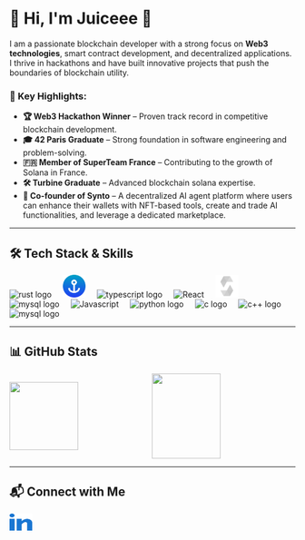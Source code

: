 

# 👋 Hi, I'm Juiceee 🚀
I am a passionate blockchain developer with a strong focus on **Web3 technologies**, smart contract development, and decentralized applications. I thrive in hackathons and have built innovative projects that push the boundaries of blockchain utility.

### 🎯 Key Highlights:

- **🏆 Web3 Hackathon Winner** – Proven track record in competitive blockchain development.
- **🎓 42 Paris Graduate** – Strong foundation in software engineering and problem-solving.
- **🇫🇷 Member of SuperTeam France** – Contributing to the growth of Solana in France.
- **🛠️ Turbine Graduate** – Advanced blockchain solana expertise.
- **🔗 Co-founder of Synto** – A decentralized AI agent platform where users can enhance their wallets with NFT-based tools, create and trade AI functionalities, and leverage a dedicated marketplace.

---

## 🛠️ Tech Stack & Skills

<p align="left">
  <img src="https://github.com/Juiiceee/devicon/blob/master/icons/rust/rust-original.svg" height="40" alt="rust logo"  />
  <img width="12" />
  <img src="https://github.com/Juiiceee/devicon/blob/master/icons/anchor/anchor-original.png" height="40" alt="anchor logo"  />
  <img width="12" />
  <img src="https://github.com/Juiiceee/devicon/blob/master/icons/typescript/typescript-original.svg" height="40" alt="typescript logo" />
  <img width="12" />
  <img src="https://github.com/Juiiceee/devicon/blob/master/icons/react/react-original.svg" height="40" alt="React"  />
  <img width="12" />
  <img src="https://github.com/Juiiceee/devicon/blob/master/icons/solidity/solidity-white.svg" height="40" alt="solidity logo"  />
  <img width="12" />
  <img src="https://github.com/Juiiceee/devicon/blob/master/icons/nextjs/nextjs-original.svg" height="40" alt="mysql logo"  />
  <img width="12" />
  <img src="https://github.com/Juiiceee/devicon/blob/master/icons/javascript/javascript-original.svg" height="40" alt="Javascript"  />
  <img width="12" />
  <img src="https://github.com/Juiiceee/devicon/blob/master/icons/python/python-original.svg" height="40" alt="python logo"  />
  <img width="12" />
  <img src="https://github.com/Juiiceee/devicon/blob/master/icons/c/c-original.svg" height="40"
alt="c logo"  />
  <img width="12" />
  <img src="https://github.com/Juiiceee/devicon/blob/master/icons/cplusplus/cplusplus-original.svg" height="40" alt="c++ logo"  />
  <img width="12" />
  <img src="https://github.com/Juiiceee/devicon/blob/master/icons/mysql/mysql-original-wordmark.svg" height="40" alt="mysql logo"  />
  <img width="12" />
</p>

---

## 📊 GitHub Stats

<div>
  <img height=120 width=49% align="center" src="https://github-readme-stats-rho-nine-52.vercel.app/api/top-langs/?username=juiiceee&hide=Makefile,Shell,Javascript&exclude_repo=github-readme-stats,Site-web-Louisbehr.com&langs_count=4&hide_progress=true&layout=compact" />
  <img height=150 width=49% align="center" src="https://github-readme-stats.vercel.app/api?username=juiiceee&show_icons=true&hide=issues,contribs&hide_rank=false&theme=jolly" />
</div>

---

## 📬 Connect with Me

<p align="left">
<a href="https://linkedin.com/in/louis-behr" target="blank">
  <img align="center" src="https://github.com/Juiiceee/GithubIcon/blob/main/icons/Social/linked-in-alt.svg" alt="LinkedIn" height="30" width="40" />
</a>
</p>
